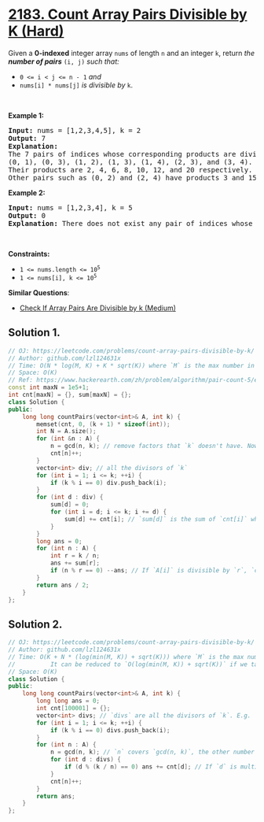 # [2183. Count Array Pairs Divisible by K (Hard)](https://leetcode.com/problems/count-array-pairs-divisible-by-k/)

<p>Given a <strong>0-indexed</strong> integer array <code>nums</code> of length <code>n</code> and an integer <code>k</code>, return <em>the <strong>number of pairs</strong></em> <code>(i, j)</code> <em>such that:</em></p>

<ul>
	<li><code>0 &lt;= i &lt; j &lt;= n - 1</code> <em>and</em></li>
	<li><code>nums[i] * nums[j]</code> <em>is divisible by</em> <code>k</code>.</li>
</ul>

<p>&nbsp;</p>
<p><strong>Example 1:</strong></p>

<pre><strong>Input:</strong> nums = [1,2,3,4,5], k = 2
<strong>Output:</strong> 7
<strong>Explanation:</strong> 
The 7 pairs of indices whose corresponding products are divisible by 2 are
(0, 1), (0, 3), (1, 2), (1, 3), (1, 4), (2, 3), and (3, 4).
Their products are 2, 4, 6, 8, 10, 12, and 20 respectively.
Other pairs such as (0, 2) and (2, 4) have products 3 and 15 respectively, which are not divisible by 2.    
</pre>

<p><strong>Example 2:</strong></p>

<pre><strong>Input:</strong> nums = [1,2,3,4], k = 5
<strong>Output:</strong> 0
<strong>Explanation:</strong> There does not exist any pair of indices whose corresponding product is divisible by 5.
</pre>

<p>&nbsp;</p>
<p><strong>Constraints:</strong></p>

<ul>
	<li><code>1 &lt;= nums.length &lt;= 10<sup>5</sup></code></li>
	<li><code>1 &lt;= nums[i], k &lt;= 10<sup>5</sup></code></li>
</ul>


**Similar Questions**:
* [Check If Array Pairs Are Divisible by k (Medium)](https://leetcode.com/problems/check-if-array-pairs-are-divisible-by-k/)

## Solution 1.

```cpp
// OJ: https://leetcode.com/problems/count-array-pairs-divisible-by-k/
// Author: github.com/lzl124631x
// Time: O(N * log(M, K) + K * sqrt(K)) where `M` is the max number in `A`.
// Space: O(K)
// Ref: https://www.hackerearth.com/zh/problem/algorithm/pair-count-5/editorial/
const int maxN = 1e5+1;
int cnt[maxN] = {}, sum[maxN] = {};
class Solution {
public:
    long long countPairs(vector<int>& A, int k) {
        memset(cnt, 0, (k + 1) * sizeof(int));
        int N = A.size();
        for (int &n : A) {
            n = gcd(n, k); // remove factors that `k` doesn't have. Now `A[i] <= k` 
            cnt[n]++;
        }
        vector<int> div; // all the divisors of `k`
        for (int i = 1; i <= k; ++i) {
            if (k % i == 0) div.push_back(i);
        }
        for (int d : div) {
            sum[d] = 0;
            for (int i = d; i <= k; i += d) {
                sum[d] += cnt[i]; // `sum[d]` is the sum of `cnt[i]` where `cnt[i]` is multiple of `d`.
            }
        }
        long ans = 0;
        for (int n : A) {
            int r = k / n;
            ans += sum[r];
            if (n % r == 0) --ans; // If `A[i]` is divisible by `r`, `cnt[r]` counts `A[i]` in so we need to minus one.
        }
        return ans / 2;
    }
};
```

## Solution 2.

```cpp
// OJ: https://leetcode.com/problems/count-array-pairs-divisible-by-k/
// Author: github.com/lzl124631x
// Time: O(K + N * (log(min(M, K)) + sqrt(K))) where `M` is the max number in `A`.
//          It can be reduced to `O(log(min(M, K)) + sqrt(K))` if we take `O(sqrt(K))` time to compute all the divisors.
// Space: O(K)
class Solution {
public:
    long long countPairs(vector<int>& A, int k) {
        long long ans = 0;
        int cnt[100001] = {};
        vector<int> divs; // `divs` are all the divisors of `k`. E.g. `k = 12`, `divs = [1,12,2,6,3,4]`
        for (int i = 1; i <= k; ++i) {
            if (k % i == 0) divs.push_back(i);
        }
        for (int n : A) {
            n = gcd(n, k); // `n` covers `gcd(n, k)`, the other number must cover `k / gcd(n, k)`.
            for (int d : divs) {
                if (d % (k / n) == 0) ans += cnt[d]; // If `d` is multiple of `k / gcd(n, k)`, add `cnt[d]` to answer
            }
            cnt[n]++;
        }
        return ans;
    }
};
```
